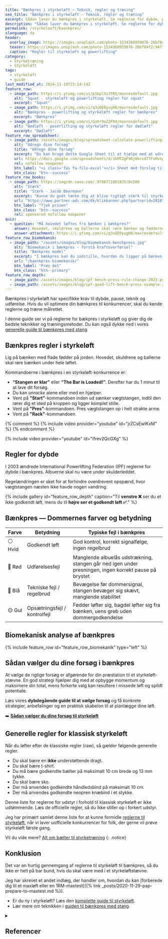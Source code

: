 ```yaml
---
title: "Bænkpres i styrkeløft – Teknik, regler og træning"
seo_title: "Bænkpres i styrkeløft – Teknik, regler og træning"
excerpt: Sådan laver du bænkpres i styrkeløft. Se reglerne for dybde, pause, udførelse og de bedste teknikker til at løfte tungt i konkurrence.
description: "Sådan laver du bænkpres i styrkeløft. Se reglerne for dybde, pause, udførelse og de bedste teknikker til at løfte tungt i konkurrence."
permalink: /styrkeloeft/baenkpres/
slanguage: da
header:
  overlay_image: https://images.unsplash.com/photo-1534368959876-26bf04f2c947?q=60&w=1200&h=630&auto=format&fit=crop&ixlib=rb-4.0.3&ixid=M3wxMjA3fDB8MHxwaG90by1wYWdlfHx8fGVufDB8fHx8fA%3D%3D
  teaser: https://images.unsplash.com/photo-1534368959876-26bf04f2c947?q=60&w=400&h=300&auto=format&fit=crop&ixlib=rb-4.0.3&ixid=M3wxMjA3fDB8MHxwaG90by1wYWdlfHx8fGVufDB8fHx8fA%3D%3D
  caption: "Regler til styrkeløft og powerlifting"
category:
  - Styrketræning
  - Styrkeløft
tags:
  - styrkeløft
  - guide
last_modified_at: 2024-11-19T23:14:14Z
feature_row:
  - image_path: https://i.ytimg.com/vi/pSbpl3i3TRI/maxresdefault.jpg
    alt: "Squat - styrkeløft og powerlifting regler for squat"
    excerpt: "Squat"
  - image_path: https://i.ytimg.com/vi/q3uQE0yugH8/maxresdefault.jpg
    alt: "Bænkpres - powerlifting og styrkeløft regler for bænkpres"
    excerpt: "Bænkpres"
  - image_path: https://i.ytimg.com/vi/GaXr9aZ2FR4/maxresdefault.jpg
    alt: "Dødløft - poserlifting og styrkeløft regler for dødløft"
    excerpt: "Dødløft"
feature_row_spreadsheet:
  - image_path: /assets/images/blog/spreadsheet-calculate-powerlifting-attempts.png
    alt: "Udregn dine forsøg"
    title: "Udregn dine forsøg"
    excerpt: "Du kan bruge dette Google Sheet til at hjælpe med at udregne dine tre forsøg til dit styrkeløftstævne."
    url: https://docs.google.com/spreadsheets/d/1kMTZgF90j0krcd7TFsMvhpsI0fCo1fqSwNXHOmJKKYA/copy?usp=sharing
    rel: nofollow noopener
    btn_label: "<i class='fas fa-file-excel'></i> Sheet med forslag til forsøg"
    btn_class: "btn--success"
feature_row_books:
  - image_path: https://imgcdn.saxo.com/_9788771801835/0x500
    alt: "Stærk"
    title: "Stærk - Jacob Beermann"
    excerpt: "Kunne du godt tænke dig at blive rigtigt stærk til styrkeløft og powerlifting, så har en af Danmarks bedste styrkeløftere Jacob Beermann skrevet bogen _Stærk_. Her får du en god og grundig introduktion til, hvordan man bliver stærk. Med i købet får du et fremragende program målrettet på powerlifting."
    url: "https://www.partner-ads.com/dk/klikbanner.php?partnerid=28187&bannerid=43264&htmlurl=https://www.saxo.com/dk/staerk_jacob-beermann_haeftet_9788771801835"
    btn_label: "Tjek prisen"
    btn_class: "btn--success"
    rel: sponsored nofollow noopener
quiz:
  - question: "Må hovedet løftes fra bænken i bænkpres?"
    answer: Hovedet, skuldrene og ballerne skal røre bænken og fødderne skal være flade i gulvet.
    answer-attachment: https://i.ytimg.com/vi/q3uQE0yugH8/maxresdefault.jpg
feature_row_biomekanik:
  - image_path: "/assets/images/blog/biomekanik-benchpress.jpg"
    alt: "Biomekanik i bænkpres - forstå kraftoverførsel"
    title: "Bænkpres model"
    excerpt: "I bænkpres kan du indstille, hvordan du ligger på bænken, og hvordan du gerne vil have stangens bane til at være. Gør det individuelt med din armlængde."
    url: "/baenkpres-biomekanik/"
    btn_label: "Prøv det"
    btn_class: "btn--primary"
feature_row_depth:
  - image_path: /assets/images/blog/ipf-bench-press-rule-change-2023.png
  - image_path: /assets/images/blog/ipf-good-lift-bench-press-example-2023.png
---
```


Bænkpres i styrkeløft har specifikke krav til dybde, pause, teknik og udførelse. Hvis du vil optimere din bænkpres til konkurrencer, skal du kende reglerne og træne målrettet.

I denne guide ser vi på reglerne for bækpres i styrkeløft og giver dig de bedste teknikker og træningsmetoder. Du kan også dykke ned i vores [generelle guide til bænkpres med stang](/oevelse/baenkpres/).

## Bænkpres regler i styrkeløft

Lig på bænken med flade fødder på jorden. Hovedet, skuldrene og ballerne skal røre bænken under hele løftet.

Kommandoerne i bænkpres i en styrkeløft-konkurrence er:

- **“Stangen er klar”** eller **“The Bar is Loaded!”**. Derefter har du 1 minut til at lave dit forsøg.
- Du kan _unracke_ alene eller med en hjælper.
- Vent på **"Start"**-kommandoen inden ud sænker vægtstangen, indtil den rører dig et sted på kroppen og ligger komplet stille.
- Vent på **"Pres"**-kommandoen. Pres vægtstangen op i helt strakte arme.
- Vent på **"Rack"**-kommandoen.

{% comment %}
{% include video provider="youtube" id="jrZCsEwlKxM" %}
{% endcomment %}

{% include video provider="youtube" id="ifrev2QcGXg" %}

## Regler for dybde

I 2003 ændrede International Powerlifting Federation (IPF) reglerne for dybde i bænkpres. Albuerne skal nu være under skulderleddet.

Regelændringen er sket for at forhindre overdrevent opspænd, hvor vægtstangen næsten ikke havde nogen vandring.

{% include gallery id="feature_row_depth" caption="Til **venstre ❌** ser du et ikke godkendt løft, mens du til **højre ser et godkendt løft ✅**." %}

## Bænkpres — Dommernes farver og betydning

| Farve | Betydning | Typiske fejl i bænkpres |
|-------|-----------|------------------------|
| ⚪️ Hvid | Godkendt løft | God kontrol, korrekt signalfølge, ingen regelbrud |
| 🔴 Rød | Udførelsesfejl | Manglende albuelås udstrækning, stangen går ned igen under presningen, ingen korrekt pause på brystet |
| 🔵 Blå | Tekniske fejl / regelbrud | Bevægelse før dommersignal, stangen bevæger sig skævt, manglende stabilitet |
| 🟡 Gul | Opsætningsfejl / kontrolfejl | Fødder løfter sig, bagdel løfter sig fra bænken, uens greb uden dommergodkendelse |

## Biomekanisk analyse af bænkpres

{% include feature_row id="feature_row_biomekanik" type="left" %}

## Sådan vælger du dine forsøg i bænkpres

At vælge de rigtige forsøg er afgørende for din præstation til et styrkeløft-stævne. En god strategi hjælper dig med at opbygge momentum og maksimere din total, mens forkerte valg kan resultere i missede løft og spildt potentiale.

Læs vores **dybdegående guide til at vælge forsøg** og få konkrete strategier, anbefalinger og en praktisk skabelon til at planlægge dine løft.

➡️ **[Sådan vælger du dine forsøg til styrkeløft](/styrkeloeft-vaelg-forsoeg/)**

## Generelle regler for klassisk styrkeløft

Når du løfter efter de klassiske regler (raw), så gælder følgende generelle regler.

- Du skal bære en **ikke** understøttende dragt.
- Du skal bære t-shirt.
- Du må bære godkendte bælter på maksimalt 10 cm brede og 13 mm tykke.
- Du skal bære sko.
- Der må anvendes godkendte håndledsbind på maksimalt 10 cm.
- Der må anvendes godkendte neopren knæbind i et stykke.

Denne liste for reglerne for udstyr i forhold til klassisk styrkeløft er ikke udtømmende. Læs de officielle regler, så du ikke stiller op i forkert udstyr.

Jeg har primært samlet denne liste for at kunne formidle [reglerne til styrkeløft](/powerlifting-rules/), når vi laver uofficielle konkurrencer for folk, der gerne vil prøve styrkeløft første gang.

Vil du vide mere? [Alt om bælter til styrketræning](/baelte-styrketraening/)
{: .notice}

## Konklusion

Det var en hurtig gennemgang af reglerne til styrkeløft til bænkpres, så du ikke er helt på bar bund, hvis du skal være med i et styrkeløftstævne.

Jeg har skrevet et andet indlæg, der handler om, hvordan du kan [forberede dig til et maxløft eller en 1RM-maxtest]({% link _posts/2020-11-29-pap-prepare-to-maxtest.md %}).

- Er du ny i styrkeløft? Læs den [komplette guide til styrkeløft](/styrkeloeft/).
- Lær mere om teknikken i [guiden til bænkpres med stang](/oevelse/baenkpres/).

<details markdown="1" class="references">
  <summary><h2 id="references">Referencer</h2></summary>

- [The International Powerlifting Federation. Tekniske Regler 2019](https://filer.styrke.dk/Tekniske_regler_IPF_2019.pdf)
- [Stærk af Jakob Beermann](https://www.partner-ads.com/dk/klikbanner.php?partnerid=28187&bannerid=43264&htmlurl=https://www.saxo.com/dk/staerk_jacob-beermann_haeftet_9788771801835){: rel="sponsored nofollow noopener" }

</details>

